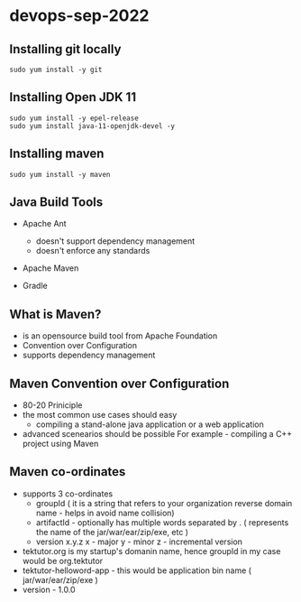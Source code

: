 # devops-sep-2022

## Installing git locally
```
sudo yum install -y git
```

## Installing Open JDK 11
```
sudo yum install -y epel-release
sudo yum install java-11-openjdk-devel -y
```

## Installing maven
```
sudo yum install -y maven
```

## Java Build Tools
- Apache Ant
    - doesn't support dependency management
    - doesn't enforce any standards
- Apache Maven

- Gradle

## What is Maven?
- is an opensource build tool from Apache Foundation
- Convention over Configuration
- supports dependency management


## Maven Convention over Configuration
- 80-20 Priniciple
- the most common use cases should easy 
  - compiling a stand-alone java application or a web application
- advanced scenearios should be possible
  For example - compiling a C++ project using Maven
  
## Maven co-ordinates
- supports 3 co-ordinates
  - groupId ( it is a string that refers to your organization reverse domain name - helps in avoid name collision)
  - artifactId - optionally has multiple words separated by . ( represents the name of the jar/war/ear/zip/exe, etc )
  - version
      x.y.z
      x - major
      y - minor
      z - incremental version
 - tektutor.org is my startup's domanin name, hence groupId in my case would be org.tektutor
 - tektutor-helloword-app - this would be application bin name ( jar/war/ear/zip/exe )
 - version - 1.0.0

## 
